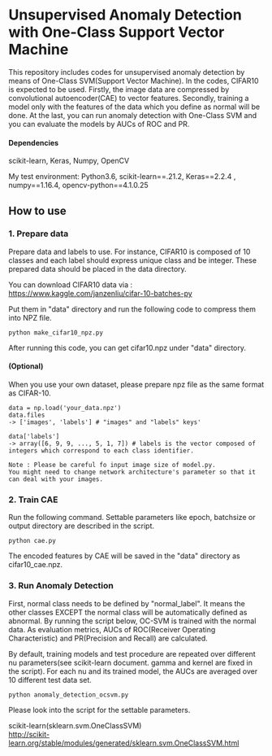 # Unsupervised Anomaly Detection with One-Class Support Vector Machine

This repository includes codes for unsupervised anomaly detection by means of One-Class SVM(Support Vector Machine). In the codes, CIFAR10 is expected to be used.
Firstly, the image data are compressed by convolutional autoencoder(CAE) to vector features. Secondly, training a model only with the features of the data which you define as normal will be done. At the last, you can run anomaly detection with One-Class SVM and you can evaluate the models by AUCs of ROC and PR.

#### Dependencies
scikit-learn, Keras, Numpy, OpenCV

My test environment: Python3.6, scikit-learn==.21.2, Keras==2.2.4
, numpy==1.16.4, opencv-python==4.1.0.25

## How to use
### 1. Prepare data
Prepare data and labels to use. For instance, CIFAR10 is composed of 10 classes and each label should express unique class and be integer. These prepared data should be placed in the data directory.

You can download CIFAR10 data via :  
https://www.kaggle.com/janzenliu/cifar-10-batches-py

Put them in "data" directory and run the following code to compress them into NPZ file.
```
python make_cifar10_npz.py
```
After running this code, you can get cifar10.npz under "data" directory.


#### (Optional)
When you use your own dataset, please prepare npz file as the same format as CIFAR-10.
```
data = np.load('your_data.npz')
data.files
-> ['images', 'labels'] # "images" and "labels" keys'

data['labels']
-> array([6, 9, 9, ..., 5, 1, 7]) # labels is the vector composed of integers which correspond to each class identifier.

Note : Please be careful fo input image size of model.py.
You might need to change network architecture's parameter so that it can deal with your images.
```


### 2. Train CAE
Run the following command. Settable parameters like epoch, batchsize or output directory are described in the script.
```
python cae.py
```
The encoded features by CAE will be saved in the "data" directory as cifar10_cae.npz.

### 3. Run Anomaly Detection
First, normal class needs to be defined by "normal_label". It means the other classes EXCEPT the normal class will be automatically defined as abnormal.
By running the script below, OC-SVM is trained with the normal data. As evaluation metrics, AUCs of ROC(Receiver Operating Characteristic) and PR(Precision and Recall) are calculated.

By default, training models and test procedure are repeated over different nu parameters(see scikit-learn document. gamma and kernel are fixed in the script). For each nu and its trained model, the AUCs are averaged over 10 different test data set.

```
python anomaly_detection_ocsvm.py
```
Please look into the script for the settable parameters.

scikit-learn(sklearn.svm.OneClassSVM)  
http://scikit-learn.org/stable/modules/generated/sklearn.svm.OneClassSVM.html

